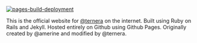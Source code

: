 [![pages-build-deployment](https://github.com/ternera/ternera.org/actions/workflows/pages/pages-build-deployment/badge.svg)](https://github.com/ternera/ternera.org/actions/workflows/pages/pages-build-deployment)

This is the official website for [@ternera](https://ternera.org) on the internet. Built using Ruby on Rails and Jekyll. Hosted entirely on Github using Github Pages. Originally created by @amerine and modified by @ternera.

